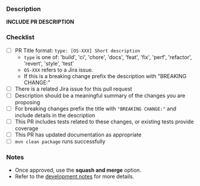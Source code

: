 ### Description

**INCLUDE PR DESCRIPTION**

### Checklist

- [ ] PR Title format: `type: [OS-XXX] Short description` 
    - `type` is one of: 'build', 'ci', 'chore',  'docs',  'feat', 'fix',  'perf', 'refactor', 'revert', 'style', 'test' 
    - `OS-XXX` refers to a Jira issue. 
    - If this is a breaking change prefix the description with "BREAKING CHANGE:"
- [ ] There is a related Jira issue for this pull request
- [ ] Description should be a meaningful summary of the changes you are proposing
- [ ] For breaking changes prefix the title with `"BREAKING CHANGE:"` and include details in the description
- [ ] This PR includes tests related to these changes, or existing tests provide coverage
- [ ] This PR has updated documentation as appropriate
- [ ] `mvn clean package` runs successfully

### Notes
- Once approved, use the **squash and merge** option.
- Refer to the [development notes](https://github.com/esnet/oscars/blob/master/docs/development_notes.md#pull-requests) for more details.
